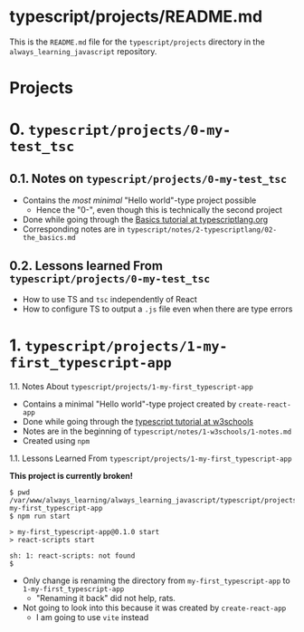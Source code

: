 
# typescript/projects/README.md

This is the `README.md` file for the `typescript/projects` directory in the `always_learning_javascript` repository.

# Projects

# 0. `typescript/projects/0-my-test_tsc`

## 0.1. Notes on `typescript/projects/0-my-test_tsc`

- Contains the *most minimal* "Hello world"-type project possible
  - Hence the "0-", even though this is technically the second project
- Done while going through the [Basics tutorial at typescriptlang.org](https://www.typescriptlang.org/docs/handbook/2/basic-types.html#tsc-the-typescript-compiler)
- Corresponding notes are in `typescript/notes/2-typescriptlang/02-the_basics.md`

## 0.2. Lessons learned From `typescript/projects/0-my-test_tsc`

- How to use TS and `tsc` independently of React
- How to configure TS to output a `.js` file even when there are type errors

# 1. `typescript/projects/1-my-first_typescript-app`

1.1. Notes About `typescript/projects/1-my-first_typescript-app`

- Contains a minimal "Hello world"-type project created by `create-react-app`
- Done while going through the [typescript tutorial at w3schools](https://www.w3schools.com/typescript/index.php)
- Notes are in the beginning of `typescript/notes/1-w3schools/1-notes.md`
- Created using `npm`

1.1. Lessons Learned From `typescript/projects/1-my-first_typescript-app`

**This project is currently broken!**

```
$ pwd
/var/www/always_learning/always_learning_javascript/typescript/projects/1-my-first_typescript-app
$ npm run start

> my-first_typescript-app@0.1.0 start
> react-scripts start

sh: 1: react-scripts: not found
$
```

- Only change is renaming the directory from `my-first_typescript-app` to `1-my-first_typescript-app`
  - "Renaming it back" did not help, rats.
- Not going to look into this because it was created by `create-react-app`
  - I am going to use `vite` instead

